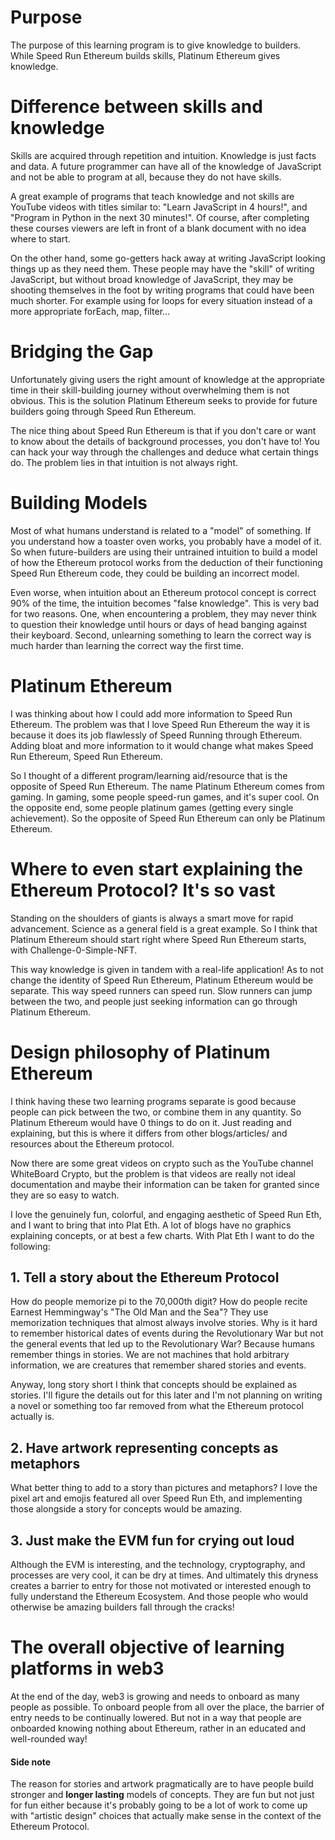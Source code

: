 # Purpose
The purpose of this learning program is to give knowledge to builders. While Speed Run Ethereum builds skills, Platinum Ethereum gives knowledge.

# Difference between skills and knowledge
Skills are acquired through repetition and intuition. Knowledge is just facts and data. A future programmer can have all of the knowledge of JavaScript and not be able to program at all, because they do not have skills.

A great example of programs that teach knowledge and not skills are YouTube videos with titles similar to: "Learn JavaScript in 4 hours!", and "Program in Python in the next 30 minutes!". Of course, after completing these courses viewers are left in front of a blank document with no idea where to start. 

On the other hand, some go-getters hack away at writing JavaScript looking things up as they need them. These people may have the "skill" of writing JavaScript, but without broad knowledge of JavaScript, they may be shooting themselves in the foot by writing programs that could have been much shorter. For example using for loops for every situation instead of a more appropriate forEach, map, filter... 

# Bridging the Gap
Unfortunately giving users the right amount of knowledge at the appropriate time in their skill-building journey without overwhelming them is not obvious. This is the solution Platinum Ethereum seeks to provide for future builders going through Speed Run Ethereum.

The nice thing about Speed Run Ethereum is that if you don't care or want to know about the details of background processes, you don't have to! You can hack your way through the challenges and deduce what certain things do. The problem lies in that intuition is not always right. 

# Building Models
Most of what humans understand is related to a "model" of something. If you understand how a toaster oven works, you probably have a model of it. So when future-builders are using their untrained intuition to build a model of how the Ethereum protocol works from the deduction of their functioning Speed Run Ethereum code, they could be building an incorrect model.

Even worse, when intuition about an Ethereum protocol concept is correct 90% of the time, the intuition becomes "false knowledge". This is very bad for two reasons. One, when encountering a problem, they may never think to question their knowledge until hours or days of head banging against their keyboard. Second, unlearning something to learn the correct way is much harder than learning the correct way the first time.

# Platinum Ethereum
I was thinking about how I could add more information to Speed Run Ethereum. The problem was that I love Speed Run Ethereum the way it is because it does its job flawlessly of Speed Running through Ethereum. Adding bloat and more information to it would change what makes Speed Run Ethereum, Speed Run Ethereum. 

So I thought of a different program/learning aid/resource that is the opposite of Speed Run Ethereum. The name Platinum Ethereum comes from gaming. In gaming, some people speed-run games, and it's super cool. On the opposite end, some people platinum games (getting every single achievement). So the opposite of Speed Run Ethereum can only be Platinum Ethereum. 

# Where to even start explaining the Ethereum Protocol? It's so vast
Standing on the shoulders of giants is always a smart move for rapid advancement. Science as a general field is a great example. So I think that Platinum Ethereum should start right where Speed Run Ethereum starts, with Challenge-0-Simple-NFT. 

This way knowledge is given in tandem with a real-life application! As to not change the identity of Speed Run Ethereum, Platinum Ethereum would be separate. This way speed runners can speed run. Slow runners can jump between the two, and people just seeking information can go through Platinum Ethereum. 

# Design philosophy of Platinum Ethereum
I think having these two learning programs separate is good because people can pick between the two, or combine them in any quantity. So Platinum Ethereum would have 0 things to do on it. Just reading and explaining, but this is where it differs from other blogs/articles/ and resources about the Ethereum protocol. 

Now there are some great videos on crypto such as the YouTube channel WhiteBoard Crypto, but the problem is that videos are really not ideal documentation and maybe their information can be taken for granted since they are so easy to watch.

I love the genuinely fun, colorful, and engaging aesthetic of Speed Run Eth, and I want to bring that into Plat Eth. A lot of blogs have no graphics explaining concepts, or at best a few charts. With Plat Eth I want to do the following:

## 1. Tell a story about the Ethereum Protocol
How do people memorize pi to the 70,000th digit? How do people recite Earnest Hemmingway's "The Old Man and the Sea"? They use memorization techniques that almost always involve stories. Why is it hard to remember historical dates of events during the Revolutionary War but not the general events that led up to the Revolutionary War? Because humans remember things in stories. We are not machines that hold arbitrary information, we are creatures that remember shared stories and events.

Anyway, long story short I think that concepts should be explained as stories. I'll figure the details out for this later and I'm not planning on writing a novel or something too far removed from what the Ethereum protocol actually is. 

## 2. Have artwork representing concepts as metaphors
What better thing to add to a story than pictures and metaphors? I love the pixel art and emojis featured all over Speed Run Eth, and implementing those alongside a story for concepts would be amazing.

## 3. Just make the EVM fun for crying out loud
Although the EVM is interesting, and the technology, cryptography, and processes are very cool, it can be dry at times. And ultimately this dryness creates a barrier to entry for those not motivated or interested enough to fully understand the Ethereum Ecosystem. And those people who would otherwise be amazing builders fall through the cracks! 

# The overall objective of learning platforms in web3
At the end of the day, web3 is growing and needs to onboard as many people as possible. To onboard people from all over the place, the barrier of entry needs to be continually lowered. But not in a way that people are onboarded knowing nothing about Ethereum, rather in an educated and well-rounded way!

#### Side note
The reason for stories and artwork pragmatically are to have people build stronger and **longer lasting** models of concepts. They are fun but not just for fun either because it's probably going to be a lot of work to come up with "artistic design" choices that actually make sense in the context of the Ethereum Protocol.
